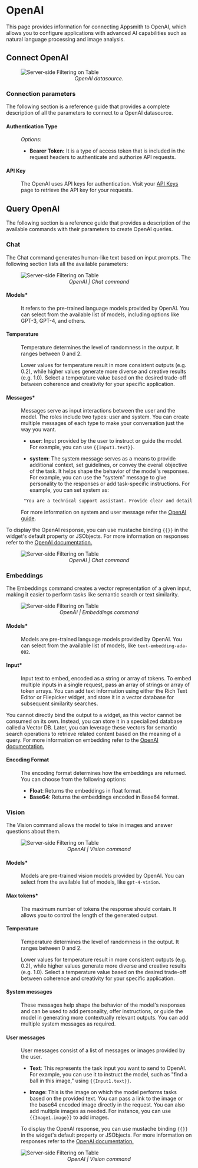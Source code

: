 # OpenAI

This page provides information for connecting Appsmith to OpenAI, which allows you to configure applications with advanced AI capabilities such as natural language processing and image analysis.


## Connect OpenAI

 <figure>
  <img src="/img/open-ai-main.png" style= {{width:"810px", height:"auto"}} alt="Server-side Filtering on Table"/>
  <figcaption align = "center"><i>OpenAI datasource.</i></figcaption>
</figure>


### Connection parameters

The following section is a reference guide that provides a complete description of all the parameters to connect to a OpenAI datasource.


#### Authentication Type

<dd>

*Options:*

* **Bearer Token:** It is a type of access token that is included in the request headers to authenticate and authorize API requests.


</dd>


#### API Key

<dd>

The OpenAI uses API keys for authentication. Visit your [API Keys](https://platform.openai.com/account/api-keys) page to retrieve the API key for your requests.

</dd>


## Query OpenAI

The following section is a reference guide that provides a description of the available commands with their parameters to create OpenAI queries.

### Chat

The Chat command generates human-like text based on input prompts. The following section lists all the available parameters:

  <figure>
  <img src="/img/open-ai-chat2.png" style= {{width:"720px", height:"auto"}} alt="Server-side Filtering on Table"/>
  <figcaption align = "center"><i>OpenAI | Chat command</i></figcaption>
</figure>


#### Models*

<dd>

It refers to the pre-trained language models provided by OpenAI. You can select from the available list of models, including options like GPT-3, GPT-4, and others.

</dd>


#### Temperature

<dd>

 Temperature determines the level of randomness in the output. It ranges between 0 and 2. 
 
 Lower values for temperature result in more consistent outputs (e.g. 0.2), while higher values generate more diverse and creative results (e.g. 1.0). Select a temperature value based on the desired trade-off between coherence and creativity for your specific application.


</dd>

#### Messages*

<dd>

Messages serve as input interactions between the user and the model. The roles include two types: user and system. You can create multiple messages of each type to make your conversation just the way you want. 

* **user**: Input provided by the user to instruct or guide the model. For example, you can use `{{Input1.text}}`.

* **system**: The system message serves as a means to provide additional context, set guidelines, or convey the overall objective of the task. It helps shape the behavior of the model's responses. For example, you can use the "system" message to give personality to the responses or add task-specific instructions. For example, you can set system as:

<dd>

```html
 "You are a technical support assistant. Provide clear and detailed solutions to user queries related to software issues. If the user mentions a bug, ask for additional details to troubleshoot effectively."
```
 For more information on system and user message refer the [OpenAI guide](https://platform.openai.com/docs/guides/prompt-engineering/tactic-use-delimiters-to-clearly-indicate-distinct-parts-of-the-input).

</dd>


To display the OpenAI response, you can use mustache binding `{{}}` in the widget's default property or JSObjects. For more information on responses refer to the [OpenAI documentation.](https://platform.openai.com/docs/api-reference/chat/object)



  <figure>
  <img src="/img/open-ai-chat.gif" style= {{width:"810px", height:"auto"}} alt="Server-side Filtering on Table"/>
  <figcaption align = "center"><i>OpenAI | Chat command</i></figcaption>
</figure>




</dd>


### Embeddings

The Embeddings command creates a vector representation of a given input, making it easier to perform tasks like semantic search or text similarity.

  <figure>
  <img src="/img/open-ai-embed.png" style= {{width:"720px", height:"auto"}} alt="Server-side Filtering on Table"/>
  <figcaption align = "center"><i>OpenAI | Embeddings command</i></figcaption>
</figure>

#### Models*

<dd>

Models are pre-trained language models provided by OpenAI. You can select from the available list of models, like `text-embedding-ada-002`.

</dd>

#### Input*

<dd>

Input text to embed, encoded as a string or array of tokens. To embed multiple inputs in a single request, pass an array of strings or array of token arrays. You can add text information using either the Rich Text Editor or Filepicker widget, and store it in a vector database for subsequent similarity searches.

</dd>



You cannot directly bind the output to a widget, as this vector cannot be consumed on its own. Instead, you can store it in a specialized database called a Vector DB. Later, you can leverage these vectors for semantic search operations to retrieve related content based on the meaning of a query. For more information on embedding refer to the [OpenAI documentation.](https://platform.openai.com/docs/api-reference/embeddings/object)






#### Encoding Format

<dd>

The encoding format determines how the embeddings are returned. You can choose from the following options:

* **Float**: Returns the embeddings in float format.
* **Base64**: Returns the embeddings encoded in Base64 format.

</dd>


### Vision

The Vision command allows the model to take in images and answer questions about them.

  <figure>
  <img src="/img/OPEN-AI-VISION.png" style= {{width:"720px", height:"auto"}} alt="Server-side Filtering on Table"/>
  <figcaption align = "center"><i>OpenAI | Vision command</i></figcaption>
</figure>


#### Models*

<dd>

Models are pre-trained vision models provided by OpenAI. You can select from the available list of models, like `gpt-4-vision`.

</dd>

#### Max tokens*


<dd>

The maximum number of tokens the response should contain. It allows you to control the length of the generated output.

</dd>

#### Temperature

<dd>

 Temperature determines the level of randomness in the output. It ranges between 0 and 2. 
 
 Lower values for temperature result in more consistent outputs (e.g. 0.2), while higher values generate more diverse and creative results (e.g. 1.0). Select a temperature value based on the desired trade-off between coherence and creativity for your specific application.


</dd>


#### System messages

<dd>

These messages help shape the behavior of the model's responses and can be used to add personality, offer instructions, or guide the model in generating more contextually relevant outputs. You can add multiple system messages as required.


</dd>

#### User messages

<dd>

User messages consist of a list of messages or images provided by the user. 

* **Text**: This represents the task input you want to send to OpenAI. For example, you can use it to instruct the model, such as "find a ball in this image," using `{{Input1.text}}`.

* **Image**: This is the image on which the model performs tasks based on the provided text. You can pass a link to the image or the base64 encoded image directly in the request. You can also add multiple images as needed. For instance, you can use `{{Image1.image}}` to add images.



To display the OpenAI response, you can use mustache binding `{{}}` in the widget's default property or JSObjects. For more information on responses refer to the [OpenAI documentation.](https://platform.openai.com/docs/api-reference/chat/object)

</dd>

  <figure>
  <img src="/img/openai-vision-eg.gif" style= {{width:"810px", height:"auto"}} alt="Server-side Filtering on Table"/>
  <figcaption align = "center"><i>OpenAI | Vision command</i></figcaption>
</figure>

